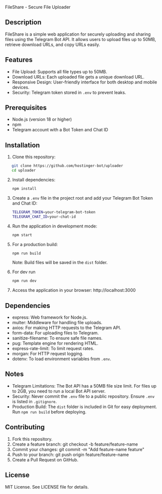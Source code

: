 FileShare - Secure File Uploader

Description
-----------
FileShare is a simple web application for securely uploading and sharing files using the Telegram Bot API. It allows users to upload files up to 50MB, retrieve download URLs, and copy URLs easily.

Features
--------
- File Upload: Supports all file types up to 50MB.
- Download URLs: Each uploaded file gets a unique download URL.
- Responsive Design: User-friendly interface for both desktop and mobile devices.
- Security: Telegram token stored in `.env` to prevent leaks.

Prerequisites
-------------
- Node.js (version 18 or higher)
- npm
- Telegram account with a Bot Token and Chat ID

Installation
------------
1. Clone this repository:
```sh
   git clone https://github.com/hostinger-bot/uploader
   cd uploader
   ```

2. Install dependencies:
   ```sh
   npm install
   ```

3. Create a `.env` file in the project root and add your Telegram Bot Token and Chat ID:
   ```sh
   TELEGRAM_TOKEN=your-telegram-bot-token
   TELEGRAM_CHAT_ID=your-chat-id
   ```
4. Run the application in development mode:
   ```sh
   npm start
   ```

5. For a production build:
   ```sh
   npm run build
   ```
   Note: Build files will be saved in the `dist` folder.
   
6. For dev run
   ```sh
   npm run dev
    ```
  
7. Access the application in your browser:
   http://localhost:3000

Dependencies
------------
- express: Web framework for Node.js.
- multer: Middleware for handling file uploads.
- axios: For making HTTP requests to the Telegram API.
- form-data: For uploading files to Telegram.
- sanitize-filename: To ensure safe file names.
- pug: Template engine for rendering HTML.
- express-rate-limit: To limit request rates.
- morgan: For HTTP request logging.
- dotenv: To load environment variables from `.env`.

Notes
-----
- Telegram Limitations: The Bot API has a 50MB file size limit. For files up to 2GB, you need to run a local Bot API server.
- Security: Never commit the `.env` file to a public repository. Ensure `.env` is listed in `.gitignore`.
- Production Build: The `dist` folder is included in Git for easy deployment. Run `npm run build` before deploying.

Contributing
------------
1. Fork this repository.
2. Create a feature branch:
   git checkout -b feature/feature-name
3. Commit your changes:
   git commit -m "Add feature-name feature"
4. Push to your branch:
   git push origin feature/feature-name
5. Create a Pull Request on GitHub.

License
-------
MIT License. See LICENSE file for details.
